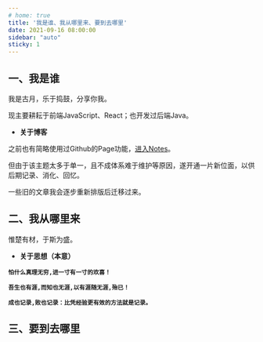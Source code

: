 ```yaml
---
# home: true 
title: '我是谁、我从哪里来、要到去哪里'
date: 2021-09-16 08:00:00
sidebar: "auto"
sticky: 1
---
```


## 一、我是谁

我是古月，乐于捣鼓，分享你我。

现主要耕耘于前端JavaScript、React；也开发过后端Java。

- **关于博客**
  
之前也有简略使用过Github的Page功能，[进入Notes](https://hz-cool.github.io/Notes/)。

但由于该主题太多于单一，且不成体系难于维护等原因，遂开通一片新位面，以供后期记录、消化、回忆。

一些旧的文章我会逐步重新排版后迁移过来。


## 二、我从哪里来

惟楚有材，于斯为盛。

- **关于思想（本意）**

**`怕什么真理无穷,进一寸有一寸的欢喜！`**

**`吾生也有涯,而知也无涯,以有涯随无涯,殆已！`**

**`成也记录,败也记录：比凭经验更有效的方法就是记录。`**


## 三、要到去哪里

